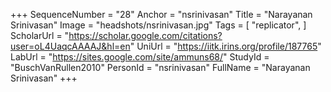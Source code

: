 +++
SequenceNumber = "28"
Anchor = "nsrinivasan"
Title = "Narayanan Srinivasan"
Image = "headshots/nsrinivasan.jpg"
Tags = [ "replicator", ]
ScholarUrl = "https://scholar.google.com/citations?user=oL4UaqcAAAAJ&hl=en"
UniUrl = "https://iitk.irins.org/profile/187765"
LabUrl = "https://sites.google.com/site/ammuns68/"
StudyId = "BuschVanRullen2010"
PersonId = "nsrinivasan"
FullName = "Narayanan Srinivasan"
+++